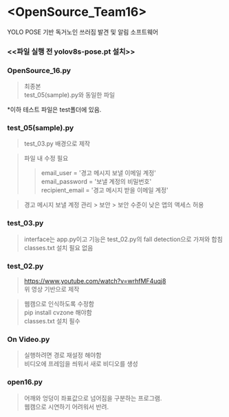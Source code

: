 # <OpenSource_Team16><br/>
YOLO POSE 기반 독거노인 쓰러짐 발견 및 알림 소프트웨어
<br/>

### <<파일 실행 전 yolov8s-pose.pt 설치>> 

### OpenSource_16.py
> 최종본<br/>
> test_05(sample).py와 동일한 파일

*이하 테스트 파일은 test폴더에 있음.</br>
   
### test_05(sample).py
> test_03.py 배경으로 제작

> 파일 내 수정 필요
> > email_user = '경고 메시지 보낼 이메일 계정'<br/>
> > email_password = '보낼 계정의 비밀번호'<br/>
> > recipient_email = '경고 메시지 받을 이메일 계정'

> 경고 메시지 보낼 계정 관리 > 보안 > 보안 수준이 낮은 앱의 액세스 허용

### test_03.py
> interface는 app.py이고 기능은 test_02.py의 fall detection으로 가져와 합침<br/>
> classes.txt 설치 필요 없음<br/>

### test_02.py
> https://www.youtube.com/watch?v=wrhfMF4uqj8<br/>
> 위 영상 기반으로 제작

> 웹캠으로 인식하도록 수정함<br/>
> pip install cvzone 해야함<br/>
> classes.txt 설치 필수<br/>

### On Video.py
> 실행하려면 경로 재설정 해야함<br/>
> 비디오에 프레임을 씌워서 새로 비디오를 생성<br/>

### open16.py
> 어깨와 엉덩이 좌표값으로 넘어짐을 구분하는 프로그램.</br>
> 웹캠으로 시연하기 어려워서 반려.
